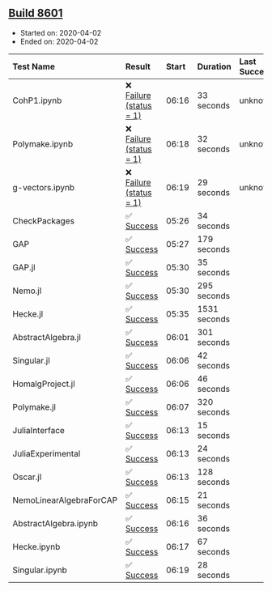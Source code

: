 ## [Build 8601](https://oscarci.mathematik.uni-kl.de/job/oscar/8601/)

* Started on: 2020-04-02
* Ended on: 2020-04-02

| Test Name    | Result | Start | Duration | Last Success | First Failure |
|:-------------|:-------|:------|:---------|:-------------|:--------------|
| CohP1.ipynb | ❌ [Failure (status = 1)](https://oscarci.mathematik.uni-kl.de/job/oscar/8601/artifact/logs/build-8601/CohP1.ipynb.log) | 06:16 | 33 seconds | unknown | unknown |
| Polymake.ipynb | ❌ [Failure (status = 1)](https://oscarci.mathematik.uni-kl.de/job/oscar/8601/artifact/logs/build-8601/Polymake.ipynb.log) | 06:18 | 32 seconds | unknown | unknown |
| g-vectors.ipynb | ❌ [Failure (status = 1)](https://oscarci.mathematik.uni-kl.de/job/oscar/8601/artifact/logs/build-8601/g-vectors.ipynb.log) | 06:19 | 29 seconds | unknown | unknown |
| CheckPackages | ✅ [Success](https://oscarci.mathematik.uni-kl.de/job/oscar/8601/artifact/logs/build-8601/CheckPackages.log) | 05:26 | 34 seconds |  |  |
| GAP | ✅ [Success](https://oscarci.mathematik.uni-kl.de/job/oscar/8601/artifact/logs/build-8601/GAP.log) | 05:27 | 179 seconds |  |  |
| GAP.jl | ✅ [Success](https://oscarci.mathematik.uni-kl.de/job/oscar/8601/artifact/logs/build-8601/GAP.jl.log) | 05:30 | 35 seconds |  |  |
| Nemo.jl | ✅ [Success](https://oscarci.mathematik.uni-kl.de/job/oscar/8601/artifact/logs/build-8601/Nemo.jl.log) | 05:30 | 295 seconds |  |  |
| Hecke.jl | ✅ [Success](https://oscarci.mathematik.uni-kl.de/job/oscar/8601/artifact/logs/build-8601/Hecke.jl.log) | 05:35 | 1531 seconds |  |  |
| AbstractAlgebra.jl | ✅ [Success](https://oscarci.mathematik.uni-kl.de/job/oscar/8601/artifact/logs/build-8601/AbstractAlgebra.jl.log) | 06:01 | 301 seconds |  |  |
| Singular.jl | ✅ [Success](https://oscarci.mathematik.uni-kl.de/job/oscar/8601/artifact/logs/build-8601/Singular.jl.log) | 06:06 | 42 seconds |  |  |
| HomalgProject.jl | ✅ [Success](https://oscarci.mathematik.uni-kl.de/job/oscar/8601/artifact/logs/build-8601/HomalgProject.jl.log) | 06:06 | 46 seconds |  |  |
| Polymake.jl | ✅ [Success](https://oscarci.mathematik.uni-kl.de/job/oscar/8601/artifact/logs/build-8601/Polymake.jl.log) | 06:07 | 320 seconds |  |  |
| JuliaInterface | ✅ [Success](https://oscarci.mathematik.uni-kl.de/job/oscar/8601/artifact/logs/build-8601/JuliaInterface.log) | 06:13 | 15 seconds |  |  |
| JuliaExperimental | ✅ [Success](https://oscarci.mathematik.uni-kl.de/job/oscar/8601/artifact/logs/build-8601/JuliaExperimental.log) | 06:13 | 24 seconds |  |  |
| Oscar.jl | ✅ [Success](https://oscarci.mathematik.uni-kl.de/job/oscar/8601/artifact/logs/build-8601/Oscar.jl.log) | 06:13 | 128 seconds |  |  |
| NemoLinearAlgebraForCAP | ✅ [Success](https://oscarci.mathematik.uni-kl.de/job/oscar/8601/artifact/logs/build-8601/NemoLinearAlgebraForCAP.log) | 06:15 | 21 seconds |  |  |
| AbstractAlgebra.ipynb | ✅ [Success](https://oscarci.mathematik.uni-kl.de/job/oscar/8601/artifact/logs/build-8601/AbstractAlgebra.ipynb.log) | 06:16 | 36 seconds |  |  |
| Hecke.ipynb | ✅ [Success](https://oscarci.mathematik.uni-kl.de/job/oscar/8601/artifact/logs/build-8601/Hecke.ipynb.log) | 06:17 | 67 seconds |  |  |
| Singular.ipynb | ✅ [Success](https://oscarci.mathematik.uni-kl.de/job/oscar/8601/artifact/logs/build-8601/Singular.ipynb.log) | 06:19 | 28 seconds |  |  |
